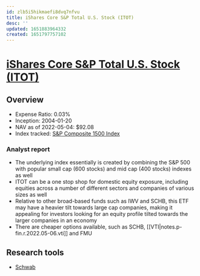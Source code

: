 ```yaml
---
id: zlb5i5hikmaefi8dvq7nfvu
title: iShares Core S&P Total U.S. Stock (ITOT)
desc: ''
updated: 1651883964332
created: 1651797757102
---
```

# [iShares Core S&P Total U.S. Stock (ITOT)](https://etfdb.com/etf/ITOT/#etf-ticker-profile)

## Overview

- Expense Ratio: 0.03%
- Inception: 2004-01-20
- NAV as of 2022-05-04: $92.08
- Index tracked: [S&P Composite 1500 Index](https://etfdb.com/index/sp-composite-1500-index/)

### Analyst report

- The underlying index essentially is created by combining the S&P 500 with popular small cap (600 stocks) and mid cap (400 stocks) indexes as well
- ITOT can be a one stop shop for domestic equity exposure, including equities across a number of different sectors and companies of various sizes as well
- Relative to other broad-based funds such as IWV and SCHB, this ETF may have a heavier tilt towards large cap companies, making it appealing for investors looking for an equity profile tilted towards the larger companies in an economy
- There are cheaper options available, such as SCHB, [[VTI|notes.p-fin.r.2022.05-06.vti]] and FMU

## Research tools

- [Schwab](https://www.schwab.com/research/etfs/quotes/summary/itot)